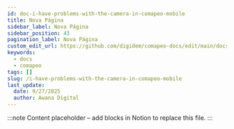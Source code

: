 ```yaml
---
id: doc-i-have-problems-with-the-camera-in-comapeo-mobile
title: Nova Página
sidebar_label: Nova Página
sidebar_position: 43
pagination_label: Nova Página
custom_edit_url: https://github.com/digidem/comapeo-docs/edit/main/docs/troubleshooting/i-have-problems-with-the-camera-in-comapeo-mobile.md
keywords:
  - docs
  - comapeo
tags: []
slug: /i-have-problems-with-the-camera-in-comapeo-mobile
last_update:
  date: 9/27/2025
  author: Awana Digital
---
```


<!-- Placeholder content generated automatically because the Notion page is missing a Website Block. -->

:::note
Content placeholder – add blocks in Notion to replace this file.
:::
